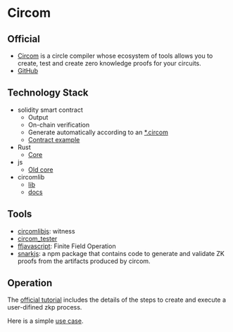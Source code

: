 # Circom

## Official
* [Circom](https://docs.circom.io/) is a circle compiler whose ecosystem of tools allows you to create, test and create zero knowledge proofs for your circuits.
* [GitHub](https://github.com/iden3)

## Technology Stack
* solidity smart contract 
    * Output
    * On-chain verification
    * Generate automatically according to an [*.circom](https://github.com/xiyu1984/ZK-Cook/blob/main/simpleZKP/simpleCircle.circom)
    * [Contract example](https://github.com/xiyu1984/ZK-Cook/blob/main/simpleZKP/simpleCircle_js/verifier.sol)
* Rust
    * [Core](https://github.com/iden3/circom)
* js
    * [Old core](https://github.com/iden3/circom_old)
* circomlib
    * [lib](https://github.com/iden3/circomlib)
    * [docs](https://docs.circom.io/circom-language/signals/)

## Tools
* [circomlibjs](https://github.com/iden3/circomlibjs): witness
* [circom_tester](https://github.com/iden3/circom_tester)
* [ffjavascript](https://github.com/iden3/ffjavascript): Finite Field Operation
* [snarkjs](https://github.com/iden3/snarkjs): a npm package that contains code to generate and validate ZK proofs from the artifacts produced by circom.

## Operation
The [official tutorial](https://docs.circom.io/getting-started/installation/) includes the details of the steps to create and execute a user-difined zkp process.  

Here is a simple [use case](https://github.com/xiyu1984/ZK-Cook/tree/main/simpleZKP).

